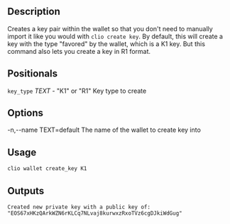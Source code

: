 ## Description

Creates a key pair within the wallet so that you don't need to manually import it like you would with `clio create key`. By default, this will create a key with the type \"favored\" by the wallet, which is a K1 key. But this command also lets you create a key in R1 format.

## Positionals

`key_type` _TEXT_ - "K1" or "R1" Key type to create

## Options

-n,--name TEXT=default The name of the wallet to create key into

## Usage

```sh
clio wallet create_key K1
```

## Outputs

```console
Created new private key with a public key of: "EOS67xHKzQArkWZN6rKLCq7NLvaj8kurwxzRxoTVz6cgDJkiWdGug"
```
